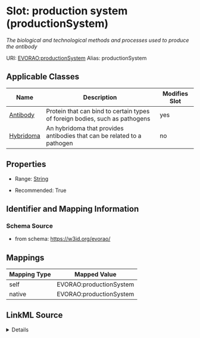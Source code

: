 

# Slot: production system (productionSystem) 


_The biological and technological methods and processes used to produce the antibody_





URI: [EVORAO:productionSystem](https://w3id.org/evorao/productionSystem)
Alias: productionSystem

<!-- no inheritance hierarchy -->





## Applicable Classes

| Name | Description | Modifies Slot |
| --- | --- | --- |
| [Antibody](Antibody.md) | Protein that can bind to certain types of foreign bodies, such as pathogens |  yes  |
| [Hybridoma](Hybridoma.md) | An hybridoma that provides antibodies that can be related to a pathogen |  no  |







## Properties

* Range: [String](String.md)

* Recommended: True





## Identifier and Mapping Information







### Schema Source


* from schema: https://w3id.org/evorao/




## Mappings

| Mapping Type | Mapped Value |
| ---  | ---  |
| self | EVORAO:productionSystem |
| native | EVORAO:productionSystem |




## LinkML Source

<details>
```yaml
name: productionSystem
description: The biological and technological methods and processes used to produce
  the antibody
title: production system
from_schema: https://w3id.org/evorao/
rank: 1000
alias: productionSystem
domain_of:
- Antibody
range: string
required: false
recommended: true
multivalued: false

```
</details>